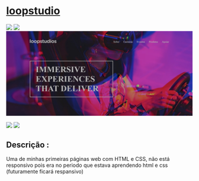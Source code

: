 <h1><a href="https://gustavolopesdev.github.io/loopstudio/"> loopstudio </a></h1>

<div style="display: inline_block">

<img src="https://img.shields.io/badge/html5-%23E34F26.svg?style=for-the-badge&logo=html5&logoColor=white" />
<img src="https://img.shields.io/badge/css3-%231572B6.svg?style=for-the-badge&logo=css3&logoColor=white" />
  
  
  
</div>

<img src ="Captura de tela 2023-02-01 150554.png" />

<div style="display: inline_block">

<a href="https://www.linkedin.com/in/gustavolopesdev/" target="_blank"><img src="https://img.shields.io/badge/-LinkedIn-%230077B5?style=for-the-badge&logo=linkedin&logoColor=white" target="_blank"></a>
<a href="https://gustavolopesdev.github.io/PortFolio/" target="_blank"><img src="https://img.shields.io/badge/-Portf%C3%B3lio-brown?style=for-the-badge&logo=true" target="_blank"></a>

</div>

<h2>Descrição :</h2>
<p>Uma de minhas primeiras páginas web com HTML e CSS, não está responsivo pois era no periodo que estava aprendendo html e css (futuramente ficará respansivo)</p>
